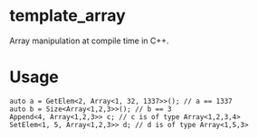 # template_array
Array manipulation at compile time in C++.

# Usage

```
auto a = GetElem<2, Array<1, 32, 1337>>(); // a == 1337
auto b = Size<Array<1,2,3>>(); // b == 3
Append<4, Array<1,2,3>> c; // c is of type Array<1,2,3,4>
SetElem<1, 5, Array<1,2,3>> d; // d is of type Array<1,5,3>
```
